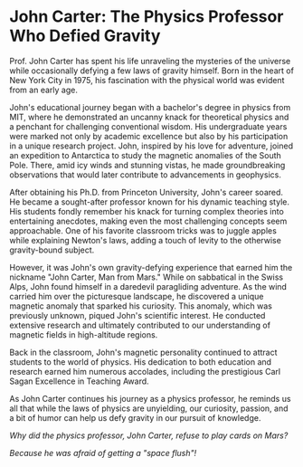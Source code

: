 # John Carter: The Physics Professor Who Defied Gravity

Prof. John Carter has spent his life unraveling the mysteries of the universe while occasionally defying a few laws of gravity himself. Born in the heart of New York City in 1975, his fascination with the physical world was evident from an early age.

John's educational journey began with a bachelor's degree in physics from MIT, where he demonstrated an uncanny knack for theoretical physics and a penchant for challenging conventional wisdom. His undergraduate years were marked not only by academic excellence but also by his participation in a unique research project. John, inspired by his love for adventure, joined an expedition to Antarctica to study the magnetic anomalies of the South Pole. There, amid icy winds and stunning vistas, he made groundbreaking observations that would later contribute to advancements in geophysics.

After obtaining his Ph.D. from Princeton University, John's career soared. He became a sought-after professor known for his dynamic teaching style. His students fondly remember his knack for turning complex theories into entertaining anecdotes, making even the most challenging concepts seem approachable. One of his favorite classroom tricks was to juggle apples while explaining Newton's laws, adding a touch of levity to the otherwise gravity-bound subject.

However, it was John's own gravity-defying experience that earned him the nickname "John Carter, Man from Mars." While on sabbatical in the Swiss Alps, John found himself in a daredevil paragliding adventure. As the wind carried him over the picturesque landscape, he discovered a unique magnetic anomaly that sparked his curiosity. This anomaly, which was previously unknown, piqued John's scientific interest. He conducted extensive research and ultimately contributed to our understanding of magnetic fields in high-altitude regions.

Back in the classroom, John's magnetic personality continued to attract students to the world of physics. His dedication to both education and research earned him numerous accolades, including the prestigious Carl Sagan Excellence in Teaching Award.

As John Carter continues his journey as a physics professor, he reminds us all that while the laws of physics are unyielding, our curiosity, passion, and a bit of humor can help us defy gravity in our pursuit of knowledge.

*Why did the physics professor, John Carter, refuse to play cards on Mars?*

*Because he was afraid of getting a "space flush"!*






